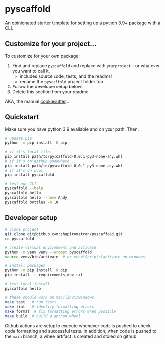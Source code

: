 # pyscaffold

An opinionated starter template for setting up a python 3.9+ package with a CLI.

## Customize for your project...

To customize for your own package:

1. Find and replace `pyscaffold` and replace with `yourproject` - or whatever you want to call it.
    - includes source code, tests, and the readme!
    - rename the `pyscaffold` project folder too
2. Follow the developer setup below!
3. Delete this section from your readme

AKA, the manual [cookiecutter](https://github.com/cookiecutter/cookiecutter)...

## Quickstart

Make sure you have python 3.9 available and on your path. Then:

```bash
# update pip
python -m pip install -U pip

# if it's local file...
pip install path/to/pyscaffold-0.0.1-py3-none-any.whl
# if it's on github somewhere...
pip install path/to/pyscaffold-0.0.1-py3-none-any.whl
# if it's on pypi
pip install pyscaffold

# test our CLI
pyscaffold --help
pyscaffold hello
pyscallold hello --name Andy
pyscaffold bottles -n 10
```

## Developer setup

```bash
# clone project
git clone git@github.com:shapiromatron/pyscaffold.git
cd pyscaffold

# create virtual environment and activate
python -m venv venv --prompt pyscaffold
source venv/bin/activate  # or venv\Scripts\activate on windows.

# install packages
python -m pip install -U pip
pip install -r requirements_dev.txt

# test local install
pyscaffold hello

# these should work on mac/linux/windows
make test   # run tests
make lint   # identify formatting errors
make format  # fix formatting errors when possible
make build  # build a python wheel
```

Github actions are setup to execute whenever code is pushed to check code formatting and successful tests. In addition, when code is pushed to the `main` branch, a wheel artifact is created and stored on github.

